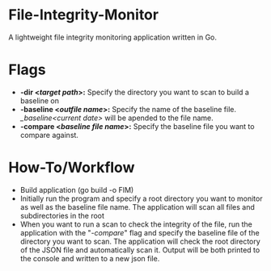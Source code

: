 # File-Integrity-Monitor
A lightweight file integrity monitoring application written in Go.

# Flags
- **-dir \<*target path*\>:** Specify the directory you want to scan to build a baseline on
- **-baseline \<*outfile name*\>:** Specify the name of the baseline file. *_baseline\<current date\>* will be apended to the file name.
- **-compare \<*baseline file name*\>:** Specify the baseline file you want to compare against.

# How-To/Workflow
- Build application (go build -o FIM)
- Initially run the program and specify a root directory you want to monitor as well as the baseline file name. The application will scan all files and subdirectories in the root
- When you want to run a scan to check the integrity of the file, run the application with the "*-compare*" flag and specify the baseline file of the directory you want to scan. The application will check the root directory of the JSON file and automatically scan it. Output will be both printed to the console and written to a new json file.
